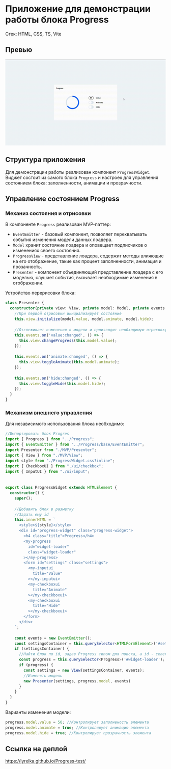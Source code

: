 # Приложение для демонстрации работы блока Progress 
Стек: HTML, CSS, TS, Vite

## Превью
![Пример работы виджета](./preview/record.gif)

## Структура приложения
Для демонстрации работы реализован компонент `ProgressWidget`. Виджет состоит из самого блока `Progress` и настроек для управления состоянием блока: заполненности, анимации и прозрачности.


## Управление состоянием Progress
### Механиз состояния и отрисовки
В компоненте `Progress` реализован MVP-паттер:
- `EventEmitter` - базовый компонент, позволяет перехватывать события изменения модели данных лоадера.
- `Model` хранит состояние лоадера и оповещает подписчиков о изменениях своего состояния.
- `ProgressView` - представление лоадера, содержит методы влияющие на его отображение, такие как процент заполненности, анимация и прозачность.
- `Presenter` - компонент объединяющий представление лоадера с его моделью, слушает события, вызывает необходимые изменения в отображении.

Устройство перерисовки блока:
```ts
class Presenter {
  constructor(private view: View, private model: Model, private events: IEvents) {
    //При первой отрисовки инициализирует состояние
    this.view.initialize(model.value, model.animate, model.hide); 

    //Отслеживает изменения в модели и производит необходимую отрисовку
    this.events.on('value:changed', () => {
      this.view.changeProgress(this.model.value);
    });

    this.events.on('animate:changed', () => {
      this.view.toggleAnimate(this.model.animate);
    });

    this.events.on('hide:changed', () => {
      this.view.toggleHide(this.model.hide);
    });
  }
}
```

### Механизм внешнего управления
Для независимого использования блока необходимо:
```ts
//Импортировать блок Progres
import { Progress } from "../Progress";
import { EventEmitter } from "../Progress/base/EventEmitter";
import Presenter from "./MVP/Presenter";
import { View } from "./MVP/View";
import style from "./ProgressWidget.css?inline";
import { CheckboxUI } from "./ui/checkbox";
import { InputUI } from "./ui/input";


export class ProgressWidget extends HTMLElement {
  constructor() {
    super();

    //Добавить блок в разметку
    //Задать ему id
    this.innerHTML = `
      <style>${style}</style>
      <div id="progress-widget" class="progress-widget">
        <h4 class="title">Progress</h4>
        <my-progress 
          id="widget-loader"
          class="widget-loader"
        ></my-progress>
        <form id="settings" class="settings">
          <my-inputui 
            title="Value" 
          ></my-inputui>
          <my-checkboxui 
            title="Animate"
          ></my-checkboxui>
          <my-checkboxui 
            title="Hide"
          ></my-checkboxui>
        </form>
      </div>
    `;

    const events = new EventEmitter();
    const settingsContainer = this.querySelector<HTMLFormElement>('#settings');
    if (settingsContainer) {
      //Найти блок по id, задав Progress типом для поиска, а id - селектором
      const progress = this.querySelector<Progress>('#widget-loader');
      if (progress) {
        const settings = new View(settingsContainer, events);
        //Изменять модель
        new Presenter(settings, progress.model, events)
      }
    }
  }
}
```

Варианты изменения модели:
```ts
progress.model.value = 50; //Контролирует заполненость элемента
progress.model.animate = true; //Контролирует анимацию элемента
progress.model.hide = true; //Контролирует прозрачность элемента
```

## Ссылка на деплой
https://lyrelka.github.io/Progress-test/